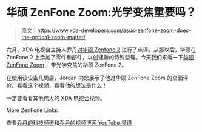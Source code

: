 # 华硕 ZenFone Zoom:光学变焦重要吗？

> 原文：<https://www.xda-developers.com/asus-zenfone-zoom-does-the-optical-zoom-matter/>

六月，XDA 电视台主持人乔丹[对](http://www.xda-developers.com/asus-zenfone-2-device-review-xda-tv/)[华硕 Zenfone 2](http://forum.xda-developers.com/zenfone2) 进行了点评。从那以后，华硕在 ZenFone 2 上添加了零件和部件，以创建新的特殊型号。今天我们来看一下[华硕 ZenFone Zoom](http://bit.ly/BHZoom) ，带光学变焦的华硕 ZenFone 2。

在使用该设备几周后，Jordan 向您展示了他对华硕 ZenFone Zoom 的全面评价。看看这个视频，看看他的想法是什么！

一定要看看其他伟大的 [XDA 电视台](http://www.xda-developers.com/xda-tv/)视频。

More ZenFone Links:

查看[乔丹的科技频道](http://youtube.com/twildottv)和[乔丹的视频博客 YouTube 频道](http://youtube.com/twilplays)